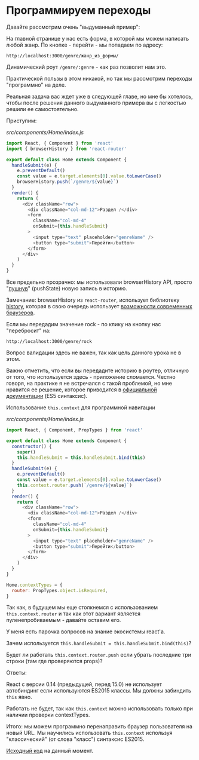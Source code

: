 # Программируем переходы

Давайте рассмотрим очень "выдуманный пример":

На главной странице у нас есть форма, в которой мы можем написать любой жанр. По кнопке - перейти - мы попадаем по адресу:

```
http://localhost:3000/genre/жанр_из_формы/
```

Динамический роут `/genre/:genre` - как раз позволит нам это.

Практической пользы в этом никакой, но так мы рассмотрим переходы "программно" на деле.

Реальная задача вас ждет уже в следующей главе, но мне бы хотелось, чтобы после решения данного выдуманного примера вы с легкостью решили ее самостоятельно.

Приступим:

_src/components/Home/index.js_

```js
import React, { Component } from 'react'
import { browserHistory } from 'react-router'

export default class Home extends Component {
  handleSubmit(e) {
    e.preventDefault()
    const value = e.target.elements[0].value.toLowerCase()
    browserHistory.push(`/genre/${value}`)
  }
  render() {
    return (
      <div className="row">
        <div className="col-md-12">Раздел /</div>
        <form
          className="col-md-4"
          onSubmit={this.handleSubmit}
        >
          <input type="text" placeholder="genreName" />
          <button type="submit">Перейти</button>
        </form>
      </div>
    )
  }
}
```

Все предельно прозрачно: мы использовали browserHistory API, просто "[пушнув](https://developer.mozilla.org/ru/docs/Web/API/History_API)" (pushState) новую запись в историю.

Замечание: browserHistory из `react-router`, использует библиотеку [history](https://github.com/mjackson/history), которая в свою очередь использует [возможности современных браузеров](https://developer.mozilla.org/ru/docs/Web/API/History_API).

Если мы передадим значение rock - по клику на кнопку нас "перебросит" на:

```
http://localhost:3000/genre/rock
```

Вопрос валидации здесь не важен, так как цель данного урока не в этом.

Важно отметить, что если вы передадите историю в роутер, отличную от того, что используется здесь - приложение сломается. Честно говоря, на практике я не встречался с такой проблемой, но мне нравится ее решение, которое приводится в [официальной документации](https://github.com/reactjs/react-router-tutorial/tree/master/lessons/12-navigating) (ES5 синтаксис).

Использование `this.context` для программной навигации

_src/components/Home/index.js_

```js
import React, { Component, PropTypes } from 'react'

export default class Home extends Component {
  constructor() {
    super()
    this.handleSubmit = this.handleSubmit.bind(this)
  }
  handleSubmit(e) {
    e.preventDefault()
    const value = e.target.elements[0].value.toLowerCase()
    this.context.router.push(`/genre/${value}`)
  }
  render() {
    return (
      <div className="row">
        <div className="col-md-12">Раздел /</div>
        <form
          className="col-md-4"
          onSubmit={this.handleSubmit}
        >
          <input type="text" placeholder="genreName" />
          <button type="submit">Перейти</button>
        </form>
      </div>
    )
  }
}

Home.contextTypes = {
  router: PropTypes.object.isRequired,
}
```

Так как, в будущем мы еще столкнемся с использованием `this.context.router` и так как этот вариант является пуленепробиваемым - давайте оставим его.

У меня есть парочка вопросов на знание экосистемы react'a.

Зачем используется `this.handleSubmit = this.handleSubmit.bind(this)`?

Будет ли работать `this.context.router.push` если убрать последние три строки (там где проверяются props)?

Ответы:

React с версии 0.14 (предыдущей, перед 15.0) не использует автобиндинг если используются ES2015 классы. Мы должны забиндить `this` явно.

Работать не будет, так как `this.context` можно использовать только при наличии проверки contextTypes.

Итого: мы можем программно перенаправить браузер пользователя на новый URL. Мы научились использовать `this.context` используя "классический" (от слова "класс") синтаксис ES2015.

[Исходный код](https://github.com/maxfarseer/react-router-ru-tutorial/tree/programming_url_change) на данный момент.
